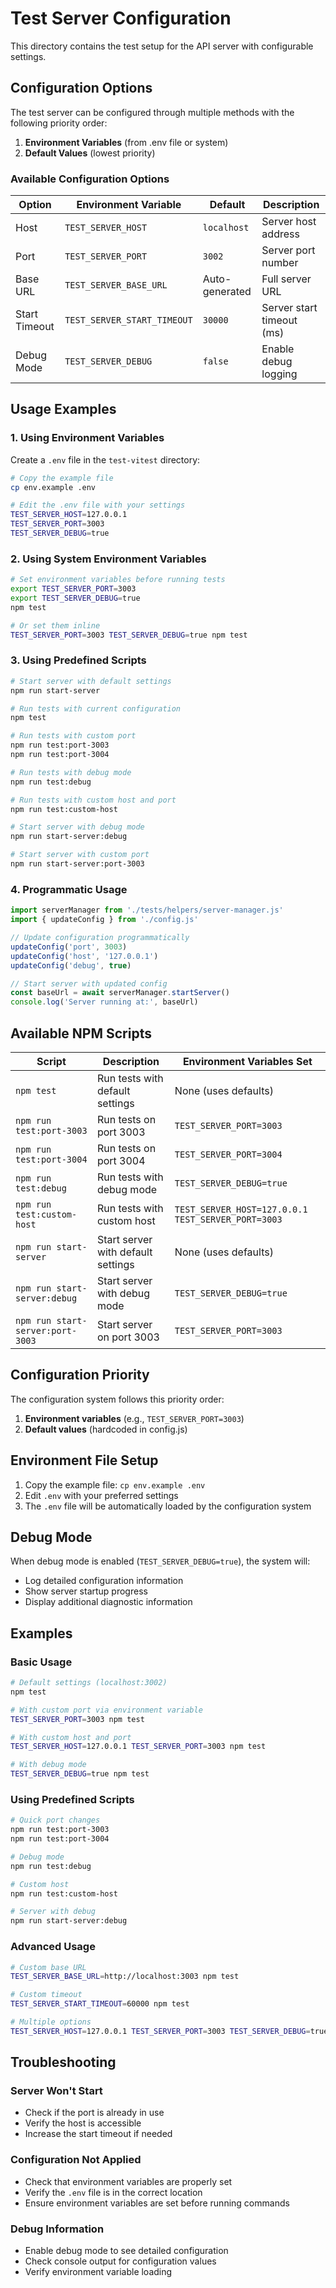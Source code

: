 # Test Server Configuration

This directory contains the test setup for the API server with configurable settings.

## Configuration Options

The test server can be configured through multiple methods with the following priority order:

1. **Environment Variables** (from .env file or system)
2. **Default Values** (lowest priority)

### Available Configuration Options

| Option | Environment Variable | Default | Description |
|--------|---------------------|---------|-------------|
| Host | `TEST_SERVER_HOST` | `localhost` | Server host address |
| Port | `TEST_SERVER_PORT` | `3002` | Server port number |
| Base URL | `TEST_SERVER_BASE_URL` | Auto-generated | Full server URL |
| Start Timeout | `TEST_SERVER_START_TIMEOUT` | `30000` | Server start timeout (ms) |
| Debug Mode | `TEST_SERVER_DEBUG` | `false` | Enable debug logging |

## Usage Examples

### 1. Using Environment Variables

Create a `.env` file in the `test-vitest` directory:

```bash
# Copy the example file
cp env.example .env

# Edit the .env file with your settings
TEST_SERVER_HOST=127.0.0.1
TEST_SERVER_PORT=3003
TEST_SERVER_DEBUG=true
```

### 2. Using System Environment Variables

```bash
# Set environment variables before running tests
export TEST_SERVER_PORT=3003
export TEST_SERVER_DEBUG=true
npm test

# Or set them inline
TEST_SERVER_PORT=3003 TEST_SERVER_DEBUG=true npm test
```

### 3. Using Predefined Scripts

```bash
# Start server with default settings
npm run start-server

# Run tests with current configuration
npm test

# Run tests with custom port
npm run test:port-3003
npm run test:port-3004

# Run tests with debug mode
npm run test:debug

# Run tests with custom host and port
npm run test:custom-host

# Start server with debug mode
npm run start-server:debug

# Start server with custom port
npm run start-server:port-3003
```

### 4. Programmatic Usage

```javascript
import serverManager from './tests/helpers/server-manager.js'
import { updateConfig } from './config.js'

// Update configuration programmatically
updateConfig('port', 3003)
updateConfig('host', '127.0.0.1')
updateConfig('debug', true)

// Start server with updated config
const baseUrl = await serverManager.startServer()
console.log('Server running at:', baseUrl)
```

## Available NPM Scripts

| Script | Description | Environment Variables Set |
|--------|-------------|--------------------------|
| `npm test` | Run tests with default settings | None (uses defaults) |
| `npm run test:port-3003` | Run tests on port 3003 | `TEST_SERVER_PORT=3003` |
| `npm run test:port-3004` | Run tests on port 3004 | `TEST_SERVER_PORT=3004` |
| `npm run test:debug` | Run tests with debug mode | `TEST_SERVER_DEBUG=true` |
| `npm run test:custom-host` | Run tests with custom host | `TEST_SERVER_HOST=127.0.0.1 TEST_SERVER_PORT=3003` |
| `npm run start-server` | Start server with default settings | None (uses defaults) |
| `npm run start-server:debug` | Start server with debug mode | `TEST_SERVER_DEBUG=true` |
| `npm run start-server:port-3003` | Start server on port 3003 | `TEST_SERVER_PORT=3003` |

## Configuration Priority

The configuration system follows this priority order:

1. **Environment variables** (e.g., `TEST_SERVER_PORT=3003`)
2. **Default values** (hardcoded in config.js)

## Environment File Setup

1. Copy the example file: `cp env.example .env`
2. Edit `.env` with your preferred settings
3. The `.env` file will be automatically loaded by the configuration system

## Debug Mode

When debug mode is enabled (`TEST_SERVER_DEBUG=true`), the system will:

- Log detailed configuration information
- Show server startup progress
- Display additional diagnostic information

## Examples

### Basic Usage
```bash
# Default settings (localhost:3002)
npm test

# With custom port via environment variable
TEST_SERVER_PORT=3003 npm test

# With custom host and port
TEST_SERVER_HOST=127.0.0.1 TEST_SERVER_PORT=3003 npm test

# With debug mode
TEST_SERVER_DEBUG=true npm test
```

### Using Predefined Scripts
```bash
# Quick port changes
npm run test:port-3003
npm run test:port-3004

# Debug mode
npm run test:debug

# Custom host
npm run test:custom-host

# Server with debug
npm run start-server:debug
```

### Advanced Usage
```bash
# Custom base URL
TEST_SERVER_BASE_URL=http://localhost:3003 npm test

# Custom timeout
TEST_SERVER_START_TIMEOUT=60000 npm test

# Multiple options
TEST_SERVER_HOST=127.0.0.1 TEST_SERVER_PORT=3003 TEST_SERVER_DEBUG=true npm test
```

## Troubleshooting

### Server Won't Start
- Check if the port is already in use
- Verify the host is accessible
- Increase the start timeout if needed

### Configuration Not Applied
- Check that environment variables are properly set
- Verify the `.env` file is in the correct location
- Ensure environment variables are set before running commands

### Debug Information
- Enable debug mode to see detailed configuration
- Check console output for configuration values
- Verify environment variable loading 